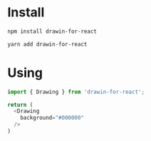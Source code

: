 # Install
````bash
npm install drawin-for-react
````
````bash
yarn add drawin-for-react
````
# Using
````js
import { Drawing } from 'drawin-for-react';

return (
  <Drawing
    background="#000000"
  />
)

````
